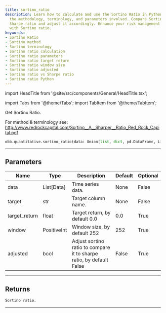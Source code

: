 ```yaml
---
title: sortino_ratio
description: Learn how to calculate and use the Sortino Ratio in Python. Understand
  the methodology, terminology, and parameters involved. Compare Sortino ratio to
  Sharpe ratio and adjust it accordingly. Enhance your risk management strategies
  with Sortino ratio.
keywords:
- Sortino Ratio
- Sortino method
- Sortino terminology
- Sortino ratio calculation
- Sortino ratio parameters
- Sortino ratio target return
- Sortino ratio window size
- Sortino ratio adjusted
- Sortino ratio vs Sharpe ratio
- Sortino ratio Python
---
```


import HeadTitle from '@site/src/components/General/HeadTitle.tsx';

<HeadTitle title="quantitative /sortino_ratio - Reference | OpenBB Platform Docs" />

<!-- markdownlint-disable MD012 MD031 MD033 -->

import Tabs from '@theme/Tabs';
import TabItem from '@theme/TabItem';

Get Sortino Ratio.

For method & terminology see:
http://www.redrockcapital.com/Sortino__A__Sharper__Ratio_Red_Rock_Capital.pdf

```python wordwrap
obb.quantitative.sortino_ratio(data: Union[list, dict, pd.DataFrame, List[pd.DataFrame], pd.Series, List[pd.Series], numpy.ndarray, Data, List[Data]], target: str, target_return: float = 0.0, window: int = 252, adjusted: bool = False)
```

---

## Parameters

<Tabs>
<TabItem value="standard" label="Standard">

| Name | Type | Description | Default | Optional |
| ---- | ---- | ----------- | ------- | -------- |
| data | List[Data] | Time series data. | None | False |
| target | str | Target column name. | None | False |
| target_return | float | Target return, by default 0.0 | 0.0 | True |
| window | PositiveInt | Window size, by default 252 | 252 | True |
| adjusted | bool | Adjust sortino ratio to compare it to sharpe ratio, by default False | False | True |
</TabItem>

</Tabs>

---

## Returns

```python wordwrap
Sortino ratio.
```

---

